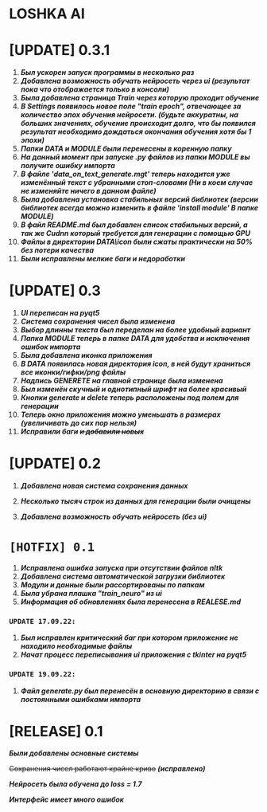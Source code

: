 # LOSHKA AI

# [UPDATE] 0.3.1

1. ***Был ускорен запуск программы в несколько раз***
2. ***Добавлена возможность обучать нейросеть через ui (результат пока что отображается только в консоли)***
3. ***Была добавлена страница Train через которую проходит обучение***
4. ***В Settings появилось новое поле "train epoch", отвечающее за количество эпох обучения нейросети. (будьте аккуратны,
на больших значениях, обучение происходит долго, что бы появился результат необходимо дождаться окончания обучения хотя бы 
1 эпохи)***
5. ***Папки DATA и MODULE были перенесены в коренную папку***
6. ***На данный момент при запуске .py файлов из папки MODULE вы получите ошибку импорта*** 
7. ***В файле 'data_on_text_generate.mgt' теперь находится уже изменённый текст с убранными стоп-словами (Ни в коем случае
не изменяйте ничего в данном файле)***
8. ***Была добавлена установка стабильных версий библиотек (версии библиотек всегда можно изменить в файле 'install module'
В папке MODULE)***
9. ***В файл README.md был добавлен список стабильных версий, а так же Cudnn который требуется для генерации с помощью GPU***
10. ***Файлы в директории DATA\icon были сжаты практически на 50% без потери качества***
11. ***Были исправлены мелкие баги и недоработки***


# [UPDATE] 0.3

1. ***UI переписан на pyqt5***
2. ***Система сохранения чисел была изменена***
3. ***Выбор длинны текста был переделан на более удобный вариант***
4. ***Папка MODULE теперь в папке DATA для удобства и исключения ошибок импорта***
5. ***Была добавлена иконка приложения***
6. ***В DATA появилась новая директория icon, в ней будут храниться все иконки/гифки/png файлы***
7. ***Надпись GENERETE на главной странице была изменена***
8. ***Был изменён скучный и однотипный шрифт на более красивый***
9. ***Кнопки generate и delete теперь расположены под полем для генерации***
10. ***Теперь окно приложения можно уменьшать в размерах (увеличивать до сих пор нельзя)***
11. ***Исправили баги ~~и добавили новых~~***


# [UPDATE] 0.2

1. ***Добавлена новая система сохранения данных***

2. ***Несколько тысяч строк из данных для генерации были очищены***

3. ***Добавлена возможность обучать нейросеть (без ui)***

# `[HOTFIX] 0.1`
1. ***Исправлена ошибка запуска при отсутствии файлов nltk***
2. ***Добавлена система автоматической загрузки библиотек***
3. ***Модули и данные были рассортированы по папкам***
4. ***Была убрана плашка "train_neuro" из ui***
5. ***Информация об обновлениях была перенесена в REALESE.md***

### `UPDATE 17.09.22:` 

1. ***Был исправлен критический баг при котором приложение не находило необходимые файлы***
2. ***Начат процесс переписывания ui приложения с tkinter на pyqt5***

### `UPDATE 19.09.22:`

1. ***Файл generate.py был перенесён в основную директорию в связи с постоянными ошибками импорта***

# [RELEASE] 0.1

***Были добавлены основные системы***

~~Сохранения чисел работают крайне криво~~ ***(исправлено)***

***Нейросеть была обучена до loss = 1.7***

***Интерфейс имеет много ошибок***
